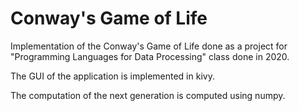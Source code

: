 # Conway's Game of Life

Implementation of the Conway's Game of Life done as a project for "Programming Languages for Data Processing" class done in 2020. 

The GUI of the application is implemented in kivy. 

The computation of the next generation is computed using numpy. 
